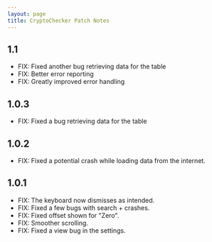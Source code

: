 ```yaml
---
layout: page
title: CryptoChecker Patch Notes
---
```


## 1.1

- FIX: Fixed another bug retrieving data for the table
- FIX: Better error reporting
- FIX: Greatly improved error handling

## 1.0.3

* FIX: Fixed a bug retrieving data for the table

## 1.0.2

* FIX: Fixed a potential crash while loading data from the internet.

## 1.0.1

* FIX: The keyboard now dismisses as intended.
* FIX: Fixed a few bugs with search + crashes.
* FIX: Fixed offset shown for "Zero".
* FIX: Smoother scrolling.
* FIX: Fixed a view bug in the settings.

